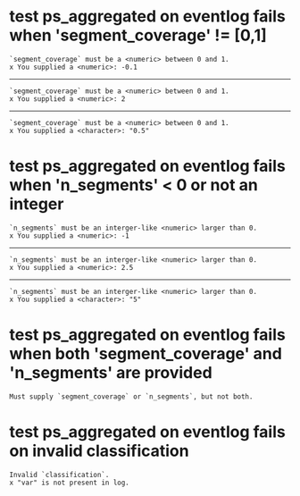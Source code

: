 # test ps_aggregated on eventlog fails when 'segment_coverage' != [0,1]

    `segment_coverage` must be a <numeric> between 0 and 1.
    x You supplied a <numeric>: -0.1

---

    `segment_coverage` must be a <numeric> between 0 and 1.
    x You supplied a <numeric>: 2

---

    `segment_coverage` must be a <numeric> between 0 and 1.
    x You supplied a <character>: "0.5"

# test ps_aggregated on eventlog fails when 'n_segments' < 0 or not an integer

    `n_segments` must be an interger-like <numeric> larger than 0.
    x You supplied a <numeric>: -1

---

    `n_segments` must be an interger-like <numeric> larger than 0.
    x You supplied a <numeric>: 2.5

---

    `n_segments` must be an interger-like <numeric> larger than 0.
    x You supplied a <character>: "5"

# test ps_aggregated on eventlog fails when both 'segment_coverage' and 'n_segments' are provided

    Must supply `segment_coverage` or `n_segments`, but not both.

# test ps_aggregated on eventlog fails on invalid classification

    Invalid `classification`.
    x "var" is not present in log.

